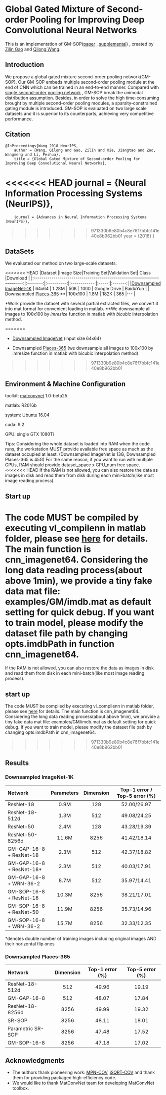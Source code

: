 # Global Gated Mixture of Second-order Pooling for Improving Deep Convolutional Neural Networks

This is an implementation of GM-SOP([paper](https://papers.nips.cc/paper/7403-global-gated-mixture-of-second-order-pooling-for-improving-deep-convolutional-neural-networks.pdf) , 
[supplemental](https://papers.nips.cc/paper/7403-global-gated-mixture-of-second-order-pooling-for-improving-deep-convolutional-neural-networks-supplemental.zip))
, created by [Zilin Gao](https://github.com/zilingao) and [Qilong Wang](https://csqlwang.github.io/homepage/).

## Introduction

We propose a global gated mixture second-order pooling network(GM-SOP). 
Our GM-SOP embeds multiple second-order pooling module at the end of CNN which can be trained in an end-to-end manner. 
Compared with [single second-order pooling network](https://github.com/jiangtaoxie/MPN-COV) , GM-SOP break the unimodal distribution assumption.
Besides, in order to solve the high time-consuming brought by multiple second-order pooling modules, a sparsity-constrained gating module is introduced.
GM-SOP is evaluated on two large scale datasets and it is superior to its counterparts, achieving very competitive performance.

## Citation

	@InProceedings{Wang_2018_NeurIPS,
		author = {Wang, Qilong and Gao, Zilin and Xie, Jiangtao and Zuo, Wangmeng and Li, Peihua},
		title = {Global Gated Mixture of Second-order Pooling for Improving Deep Convolutional Neural Networks},
<<<<<<< HEAD
		journal = {Neural Information Processing Systems (NeurIPS)},
=======
		journal = {Advances in Neural Information Processing Systems (NeurIPS)},
>>>>>>> 971330b9e80b4c8e76f7bbfc141e40e8b962bb01
		year = {2018}
	}
	
## DataSets

We evaluated our method on two large-scale datasets: 

<<<<<<< HEAD
  |Dataset                                                                   |Image Size|Training Set|Validation Set| Class |Download |
  |:------------------------------------------------------------------------:|:--------:|:----------:|:------------:|:-----:|:-------:|
  |[Downsampled ImageNet-1K](https://arxiv.org/pdf/1707.08819.pdf)           |   64x64  |    1.28M   |      50K     |  1000 | Google Drive \| BaiduYun      |
  | Downsampled [Places-365](http://places2.csail.mit.edu/PAMI_places.pdf) **|  100x100 |    1.8M    |     182K     |   365 |\-\-\-       | 
  
  *Work provide the dataset with several partial extracted files, we convert it into mat format for convenient loading in matlab.
  **We downsample all images to 100x100 by _imresize_ function in matlab with _bicubic_ interpolation method.
  
=======
* [Downsampled ImageNet](https://arxiv.org/pdf/1707.08819.pdf) (input size 64x64)

* Downsampled [Places-365](http://places2.csail.mit.edu/PAMI_places.pdf) 
  (we downsample all images to 100x100 by imresize function in matlab with bicubic interpolation method)

>>>>>>> 971330b9e80b4c8e76f7bbfc141e40e8b962bb01
## Environment & Machine Configuration

toolkit: [matconvnet](http://www.vlfeat.org/matconvnet/) 1.0-beta25

matlab: R2016b

system: Ubuntu 16.04

cuda: 9.2

GPU: single GTX 1080Ti

Tips: Considering the whole dataset is loaded into RAM when the code runs, the workstation MUST provide available free space as much as the dataset occupied at least. (Downsampled ImageNet is 13G, Downsampled Places-365 is 45G)
For the same reason, if you want to run with multiple GPUs, RAM should provide dataset_space x GPU_num free space. 
<<<<<<< HEAD
If the RAM is not allowed, you can also restore the data as images in disk and read them from disk during each mini-batch(like most image reading process).

## Start up

The code MUST be compiled by executing vl_compilenn in matlab folder, please see [here](http://www.vlfeat.org/matconvnet/install/) for details. The main function is cnn_imagenet64. 
Considering the long data reading process(about above 1min), we provide a tiny fake data mat file: examples/GM/imdb.mat as default setting for quick debug. 
If you want to train model, please modify the dataset file path by changing opts.imdbPath in function cnn_imagenet64.
=======
If the RAM is not allowed, you can also restore the data as images in disk and read them from disk in each mini-batch(like most image reading process).

## start up

The code MUST be compiled by executing vl_compilenn in matlab folder, please see [here](http://www.vlfeat.org/matconvnet/install/) for details. The main function is cnn_imagenet64. 
Considering the long data reading process(about above 1min), we provide a tiny fake data mat file: examples/GM/imdb.mat as default setting for quick debug. 
If you want to train model, please modify the dataset file path by changing opts.imdbPath in cnn_imagenet64.
>>>>>>> 971330b9e80b4c8e76f7bbfc141e40e8b962bb01


## Results

### Downsampled ImageNet-1K

|          Network         | Parameters |  Dimension | Top-1 error / Top-5 error (%)|
|:-------------------------|:----------:|:----------:|:----------------------------:|
| ResNet-18                |    0.9M    |    128     |        52.00/26.97           |
| ResNet-18-512d           |    1.3M    |    512     |        49.08/24.25           |
| ResNet-50                |    2.4M    |    128     |        43.28/19.39           |
| ResNet-50-8256d          |   11.6M    |    8256    |        41.42/18.14           |
| GM-GAP-16-8 + ResNet-18  |   2.3M     |    512     |        42.37/18.82           |
| GM-GAP-16-8 + ResNet-18* |   2.3M     |    512     |        40.03/17.91           |
| GM-GAP-16-8 + WRN-36-2   |   8.7M     |    512     |        35.97/14.41           | 
| GM-SOP-16-8 + ResNet-18  |  10.3M     |    8256    |        38.21/17.01           | 
| GM-SOP-16-8 + ResNet-50  |  11.9M     |    8256    |        35.73/14.96           | 
| GM-SOP-16-8 + WRN-36-2   |  15.7M     |    8256    |        32.33/12.35           | 

*denotes double number of training images including original images AND their horizontal flip ones


### Downsampled Places-365 

|       Network     | Dimension | Top-1 error (%) | Top-5 error (%)|
|:------------------|:---------:|:---------------:|:--------------:|
| ResNet-18-512d    |    512    |      49.96      |    19.19       |
| GM-GAP-16-8       |    512    |      48.07      |    17.84       |
| ResNet-18-8256d   |   8256    |      49.99      |    19.32       |
| SR-SOP            |   8256    |      48.11      |    18.01       |
| Parametric SR-SOP |   8256    |      47.48      |    17.52       |
| GM-SOP-16-8       |   8256    |      47.18      |    17.02       | 


## Acknowledgments

* The authors thank pioneering work: [MPN-COV](http://openaccess.thecvf.com/content_ICCV_2017/papers/Li_Is_Second-Order_Information_ICCV_2017_paper.pdf),
[iSQRT-COV](http://openaccess.thecvf.com/content_cvpr_2018/papers/Li_Towards_Faster_Training_CVPR_2018_paper.pdf) and thank them for providing packaged high-efficiency code.
* We would like to thank MatConvNet team for developing MatConvNet toolbox.

